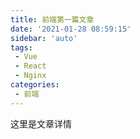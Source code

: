 ```yaml
---
title: 前端第一篇文章
date: '2021-01-28 08:59:15'
sidebar: 'auto'
tags:
 - Vue
 - React
 - Nginx
categories:
 - 前端
---
```


这里是文章详情